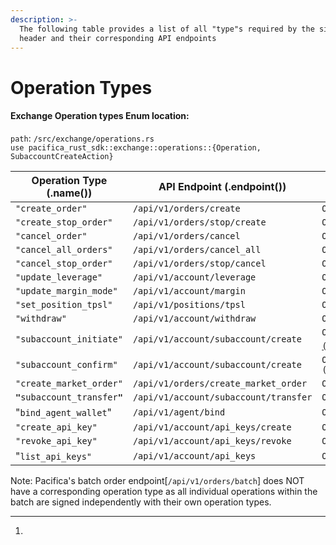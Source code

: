 ```yaml
---
description: >-
  The following table provides a list of all "type"s required by the signature
  header and their corresponding API endpoints
---
```


# Operation Types

#### Exchange Operation types Enum location:

`path`:  `/src/exchange/operations.rs`\
`use pacifica_rust_sdk::exchange::operations::{Operation, SubaccountCreateAction}`

| Operation Type (.name())            | API Endpoint (.endpoint())            | Enum Type                                                                                       |
| ----------------------------------- | ------------------------------------- | ----------------------------------------------------------------------------------------------- |
| `"create_order"`                    | `/api/v1/orders/create`               | `Operation::CreateOrder`                                                                        |
| `"create_stop_order"`               | `/api/v1/orders/stop/create`          | `Operation::CreateStopOrder`                                                                    |
| `"cancel_order"`                    | `/api/v1/orders/cancel`               | `Operation::CancelOrder`                                                                        |
| `"cancel_all_orders"`               | `/api/v1/orders/cancel_all`           | `Operation::CancelAllOrders`                                                                    |
| `"cancel_stop_order"`               | `/api/v1/orders/stop/cancel`          | `Operation::CancelStopOrder`                                                                    |
| `"update_leverage"`                 | `/api/v1/account/leverage`            | `Operation::UpdateLeverage`                                                                     |
| `"update_margin_mode"`              | `/api/v1/account/margin`              | `Operation::UpdateMarginMode`                                                                   |
| `"set_position_tpsl"`               | `/api/v1/positions/tpsl`              | `Operation::SetPositionTpsl`                                                                    |
| `"withdraw"`                        | `/api/v1/account/withdraw`            | `Operation::Withdraw`                                                                           |
| `"subaccount_initiate"`             | `/api/v1/account/subaccount/create`   | `Operation::SubaccountCreate::`[`(`](#user-content-fn-1)[^1]`SubaccountCreateAction::Initiate)` |
| `"subaccount_confirm"`              | `/api/v1/account/subaccount/create`   | `Operation::SubaccountCreate::(SubaccountCreateAction::Confirm)`                                |
| `"create_market_order"`             | `/api/v1/orders/create_market_order`  | `Operation::CreateMarketOrder`                                                                  |
| **`"`**`subaccount_transfer`**`"`** | `/api/v1/account/subaccount/transfer` | `Operation::SubaccountTransfer`                                                                 |
| "`bind_agent_wallet`"               | `/api/v1/agent/bind`                  | `Operation:BindAgentWallet`                                                                     |
| `"create_api_key"`                  | `/api/v1/account/api_keys/create`     | `Operation::CreateApiKey`                                                                       |
| `"revoke_api_key"`                  | `/api/v1/account/api_keys/revoke`     | `Operation::RevokeApiKey`                                                                       |
| "`list_api_keys"`                   | `/api/v1/account/api_keys`            | `Operation::CreateApiKey`                                                                       |

Note: Pacifica's batch order endpoint\[`/api/v1/orders/batch`] does NOT have a corresponding operation type as all individual operations within the batch are signed independently with their own operation types.&#x20;

[^1]: 
